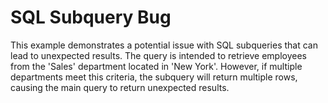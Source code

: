 # SQL Subquery Bug

This example demonstrates a potential issue with SQL subqueries that can lead to unexpected results. The query is intended to retrieve employees from the 'Sales' department located in 'New York'. However, if multiple departments meet this criteria, the subquery will return multiple rows, causing the main query to return unexpected results.